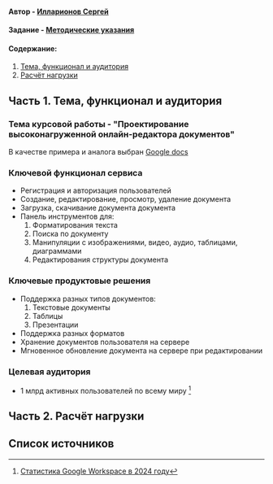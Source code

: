 #### Автор - [Илларионов Сергей](https://vk.com/making_l0ve)
#### Задание - [Методические указания](https://github.com/init/highload/blob/main/homework_architecture.md)

#### Содержание:
1. [Тема, функционал и аудитория](#1)
2. [Расчёт нагрузки](#2)


## Часть 1. Тема, функционал и аудитория <a name="1"></a>

### Тема курсовой работы - **"Проектирование высоконагруженной онлайн-редактора документов"**
В качестве примера и аналога выбран [Google docs](docs.google.com)

### Ключевой функционал сервиса
- Регистрация и авторизация пользователей
- Создание, редактирование, просмотр, удаление документа
- Загрузка, скачивание документа документа
- Панель инструментов для:
  1. Форматирования текста
  2. Поиска по документу
  3. Манипуляции с изображениями, видео, аудио, таблицами, диаграммами
  4. Редактирования структуры документа

### Ключевые продуктовые решения
- Поддержка разных типов документов:
  1. Текстовые документы
  2. Таблицы
  3. Презентации
- Поддержка разных форматов
- Хранение документов пользователя на сервере
- Мгновенное обновление документа на сервере при редактировании

### Целевая аудитория
- 1 млрд активных пользователей по всему миру [^1]

## Часть 2. Расчёт нагрузки <a name="2"></a>

## Список источников
[^1]: [Статистика Google Workspace в 2024 году](https://explodingtopics.com/blog/google-workspace-stats)
